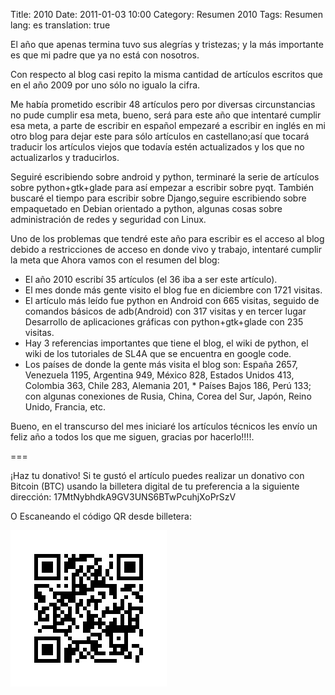 Title: 2010
Date: 2011-01-03 10:00
Category: Resumen 2010
Tags: Resumen
lang: es
translation: true


El año que apenas termina tuvo sus alegrías y tristezas; y la más importante es que mi padre que ya no está con nosotros.

Con respecto al blog casi repito la misma cantidad de artículos escritos que en el año 2009 por uno sólo no igualo la cifra.

Me había prometido escribir 48 artículos pero por diversas circunstancias no pude cumplir esa meta, bueno, será para este año que intentaré cumplir esa meta, a parte de escribir en español empezaré a escribir en inglés en mi otro blog para dejar este para sólo artículos en castellano;así que tocará traducir los artículos viejos que todavía estén actualizados y los que no actualizarlos y traducirlos.

Seguiré escribiendo sobre android y python, terminaré la serie de artículos sobre python+gtk+glade para así empezar a escribir sobre pyqt. También buscaré el tiempo para escribir sobre Django,seguire escribiendo sobre empaquetado en Debian orientado a python, algunas cosas sobre administración de redes y seguridad con Linux.

Uno de los problemas que tendré este año para escribir es el acceso al blog debido a restricciones de acceso en donde vivo y trabajo, intentaré cumplir la meta que
Ahora vamos con el resumen del blog:

* El año 2010 escribí 35 artículos (el 36 iba a ser este artículo).
* El mes donde más gente visito el blog fue en diciembre con 1721 visitas.
* El artículo más leído fue python en Android con 665 visitas, seguido de comandos básicos de adb(Android) con 317 visitas y en tercer lugar Desarrollo de aplicaciones gráficas con python+gtk+glade con 235 visitas.
* Hay 3 referencias importantes que tiene el blog, el wiki de python, el wiki de los tutoriales de SL4A que se encuentra en google code.
* Los países de donde la gente más visita el blog son: España 2657, Venezuela 1195, Argentina 949, México 828,  Estados Unidos 413, Colombia 363, Chile 283, Alemania 201, * Países Bajos 186, Perú 133; con algunas conexiones de Rusia, China, Corea del Sur, Japón, Reino Unido, Francia, etc.

Bueno, en el transcurso del mes iniciaré los artículos técnicos les envío un feliz año a todos los que me siguen, gracias por hacerlo!!!!.



===

¡Haz tu donativo!
Si te gustó el artículo puedes realizar un donativo con Bitcoin (BTC)
usando la billetera digital de tu preferencia a la siguiente
dirección: 17MtNybhdkA9GV3UNS6BTwPcuhjXoPrSzV

O Escaneando el código QR desde billetera:

![17MtNybhdkA9GV3UNS6BTwPcuhjXoPrSzV](./images/17MtNybhdkA9GV3UNS6BTwPcuhjXoPrSzV.png)
